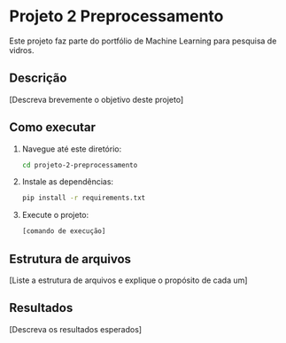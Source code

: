 # Projeto 2 Preprocessamento

Este projeto faz parte do portfólio de Machine Learning para pesquisa de vidros.

## Descrição

[Descreva brevemente o objetivo deste projeto]

## Como executar

1. Navegue até este diretório:
   ```bash
   cd projeto-2-preprocessamento
   ```

2. Instale as dependências:
   ```bash
   pip install -r requirements.txt
   ```

3. Execute o projeto:
   ```bash
   [comando de execução]
   ```

## Estrutura de arquivos

[Liste a estrutura de arquivos e explique o propósito de cada um]

## Resultados

[Descreva os resultados esperados]
